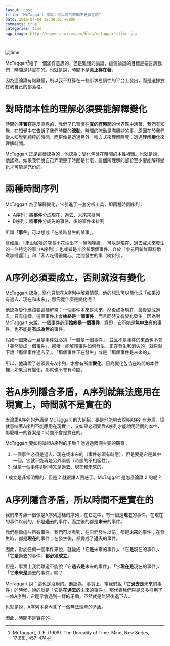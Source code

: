 ```yaml
---
layout: post
title: "McTaggart 悖論：你以為的時間不是實在的"
date: 2015-04-04 19:36:01 +0800
comments: true
categories: time
ogp_image: http://wayneh.tw/images/blog/mctaggartstime.jpg

---
```


![time](/images/blog/mctaggartstime.jpg)

McTaggart[^1]給了一個滿有意思的、但是難懂的論證，這個論證的目標是要告訴我們：時間是非實在的。也就是說，時間不是**真正存在著**。

因為這論證有點難懂，所以我不打算在一些訴求易讀性的平台上發出，而是選擇放在我自己的部落格。

<!--more-->

# 對時間本性的理解必須要能解釋變化

時間的**非實在**是反直覺的，我們早已習慣在**真的有時間**的世界觀中活著，我們有知覺，在知覺中它告訴了我們時間的**流動**。時間的流動是滿奧妙的事，原因在於我們從未知覺到純粹的時間，而更像是透過另外一種方式來理解時間：透過理解**變化**來理解時間。

McTaggart 正是這樣認為的，他認為：變化包含在時間的本性裡頭。也就是說，他認為，如果我們說自己弄清楚了時間是什麼，這個所理解的部份至少要能解釋變化才可能是充份的。

# 兩種時間序列

McTaggart 為了解釋變化，它引進了一套分析工具，即兩種時間序列：

* A序列：將**事件**分成現在、過去、未來來排列
* B序列：將**事件**分成先的事件、後的事件來排列

所謂「**事件**」可以想成「在某時發生的某事」。

譬如說，「[里山咖啡](http://satoyamacafe.tw/)的店長小花端出了一盤咖哩飯」，可以是現在、過去或未來發生的一件特定的事（A序列），也或者是介於某兩個事件、介於「小花用新鮮原料燉煮咖哩醬汁」和「客人吃得很開心」之間發生的事（B序列）。

# A序列必須要成立，否則就沒有變化

McTaggart 認為，變化只能在A序列中解釋清楚。他的想法可以簡化成「如果沒有過去、現在和未來」，那究竟什麼是變化呢？

他認為變化應該要這樣解釋：一個事件本來是未來，然後成為現在，最後變成過去。只有這樣，這個事件才會**始終是一個事件**，而且同時又有變化發生。因為對 McTaggart 來說，一個事件必須**始終是一個事件**，意即，它不能是**無中生有**的事件，也不能是**有成為無**的事件。

假如一個東西一旦是事件就必須「一直是一個事件」，並且不是事件的東西也不會「突然變成一個事件」，那唯一能解釋事件如何發生、正在發生和消失的，就只剩下說「那個事件過去了」、「那個事件正在發生」或是「那個事件是未來的」。

所以，他論證了必須要有A序列，才會有所謂**變化**。因為變化包含在時間的本性裡，如果沒有變化，那就也不會有時間。

# 若A序列隱含矛盾，A序列就無法應用在現實上，時間就不是實在的

去論證A序列的矛盾是 McTaggart 的大絕招，要是他能夠去說明A序列有矛盾，這就意味著A序列不能應用在現實上，又如果必須要靠A序列才能說明時間的本性，那麼唯一的答案是：時間不會是實在的。 

McTaggart 要如何論證A序列的矛盾？他透過兩個主要的觀察：

1. 一個事件必須是過去、現在或未來的（事件必須有時態），但是要是它是其中一個，它就不能再是另外兩個（時態的不相容性）。
2. 但是一個事件卻同時又是過去、現在和未來的。

1 成立是非常明顯的，但是 2 就很讓人困惑了。McTaggart 是怎麼論證 2 的呢？

# A序列隱含矛盾，所以時間不是實在的

我們來考慮一個像是A序列這樣的序列，在它之中，有一個是**現在**的事件，在現在的事件以前的，都是**過去**的事件，而之後的都是**未來**的事件。

我們想像這些所有事件，我們可以看到，在它們發生以前，都是**未來**的事件；在發生時，都是**現在**的事件；在發生後，都變成了**過去**的事件。

因此，對於任何一個事件來說，就變成「它**是**未來的事件」、「它**是**現在的事件」、「它**是**過去的事件」**都必須成立**。

但是，事實上我們難道不能說「它**過去是**未來的事件」、「它**現在是**現在的事件」、「它**未來是**過去的事件」嗎？

McTaggart 說：這也是沒用的。他認為，事實上，當我們說「它**過去是**未來的事件」的時候，說的就是「它是**在過去的**未來的事件」，那代表我們只是又多引用了一條A序列，它遲早會遇到一樣的矛盾，不然就是無限後退下去。

也就是說，A序列本身內含了一個無法理解的矛盾。

因此，時間不是實在的。

[^1]: McTaggart, J. E. (1908). The Unreality of Time. Mind, New Series, 17(68), 457–474
